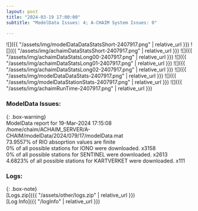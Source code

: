 ```yaml
---
layout: post
title: "2024-03-19 17:00:00"
subtitle: "ModelData Issues: 4; A-CHAIM System Issues: 0"

---
```


![]({{ "/assets/img/modelDataDataStatsShort-2407917.png" | relative_url }})
![]({{ "/assets/img/achaimDataStatsShort-2407917.png" | relative_url }})
![]({{ "/assets/img/achaimDataStatsLong00-2407917.png" | relative_url }})
![]({{ "/assets/img/achaimDataStatsLong01-2407917.png" | relative_url }})
![]({{ "/assets/img/achaimDataStatsLong02-2407917.png" | relative_url }})
![]({{ "/assets/img/modelDataDataStats-2407917.png" | relative_url }})
![]({{ "/assets/img/modelDataStationStats-2407917.png" | relative_url }})
![]({{ "/assets/img/achaimRunTime-2407917.png" | relative_url }})


### ModelData Issues:  
  
{: .box-warning}  
 ModelData report for 19-Mar-2024 17:15:08   
 /home/chaim/ACHAIM_SERVER/A-CHAIM/modelData/2024/079/17/modelData.mat   
 73.9557% of RIO absoprtion values are finite   
 0% of all possible stations for IONO were downloaded. x3158   
 0% of all possible stations for SENTINEL were downloaded. x2613   
 4.6823% of all possible stations for KARTVERKET were downloaded. x111   
  


### Logs:  
  
{: .box-note}  
[Logs.zip]({{ "/assets/other/logs.zip" | relative_url }})  
[Log Info]({{ "/logInfo" | relative_url }})  
